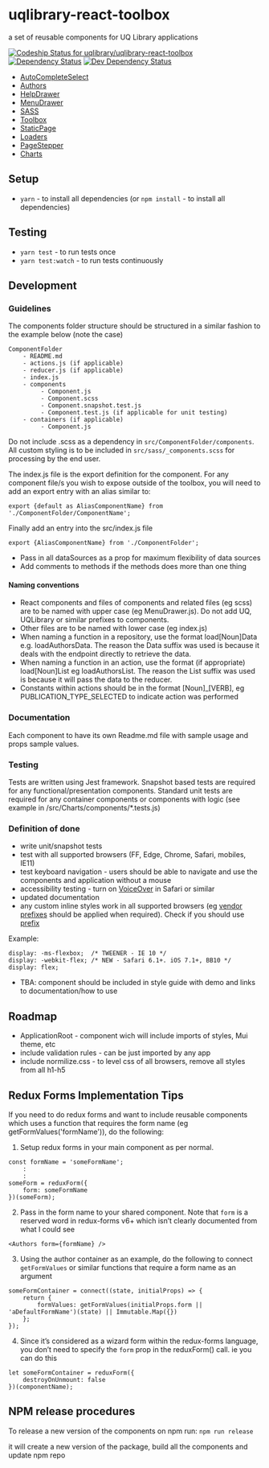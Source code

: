 # uqlibrary-react-toolbox
a set of reusable components for UQ Library applications


[ ![Codeship Status for uqlibrary/uqlibrary-react-toolbox](https://codeship.com/projects/73393d70-ed04-0134-e2b6-0a42fa094665/status?branch=master)](https://codeship.com/projects/208476)
[![Dependency Status](https://david-dm.org/uqlibrary/uqlibrary-react-toolbox.svg)](https://david-dm.org/uqlibrary/uqlibrary-react-toolbox)
[![Dev Dependency Status](https://david-dm.org/uqlibrary/uqlibrary-react-toolbox/dev-status.svg)](https://david-dm.org/uqlibrary/uqlibrary-react-toolbox?type=dev)

- [AutoCompleteSelect](https://github.com/uqlibrary/uqlibrary-react-toolbox/tree/master/src/AutoCompleteSelect)
- [Authors](https://github.com/uqlibrary/uqlibrary-react-toolbox/tree/master/src/Authors)
- [HelpDrawer](https://github.com/uqlibrary/uqlibrary-react-toolbox/tree/master/src/HelpDrawer)
- [MenuDrawer](https://github.com/uqlibrary/uqlibrary-react-toolbox/tree/master/src/MenuDrawer)
- [SASS](https://github.com/uqlibrary/uqlibrary-react-toolbox/tree/master/src/sass)
- [Toolbox](https://github.com/uqlibrary/uqlibrary-react-toolbox/tree/master/src/TextField)
- [StaticPage](https://github.com/uqlibrary/uqlibrary-react-toolbox/tree/master/src/StaticPage)
- [Loaders](https://github.com/uqlibrary/uqlibrary-react-toolbox/tree/master/src/Loaders)
- [PageStepper](https://github.com/uqlibrary/uqlibrary-react-toolbox/tree/master/src/PageStepper)
- [Charts](https://github.com/uqlibrary/uqlibrary-react-toolbox/tree/master/src/Charts)

## Setup

- `yarn` - to install all dependencies (or `npm install` - to install all dependencies)

## Testing

- `yarn test` - to run tests once
- `yarn test:watch` - to run tests continuously


## Development

### Guidelines

The components folder structure should be structured in a similar fashion to the example below (note the case)

    ComponentFolder
        - README.md
        - actions.js (if applicable)
        - reducer.js (if applicable)
        - index.js
        - components
             - Component.js
             - Component.scss
             - Component.snapshot.test.js
             - Component.test.js (if applicable for unit testing)
        - containers (if applicable)
             - Component.js
   
Do not include .scss as a dependency in `src/ComponentFolder/components`. All custom styling is to be included in `src/sass/_components.scss` for processing by the end user. 

The index.js file is the export definition for the component. For any component file/s you wish to expose outside of the toolbox, you will need to add an export entry with an alias similar to:

    export {default as AliasComponentName} from './ComponentFolder/ComponentName';

Finally add an entry into the src/index.js file
    
    export {AliasComponentName} from './ComponentFolder';


- Pass in all dataSources as a prop for maximum flexibility of data sources
- Add comments to methods if the methods does more than one thing
  
#### Naming conventions

- React components and files of components and related files (eg scss) are to be named with upper case (eg MenuDrawer.js). Do not add UQ, UQLibrary or similar prefixes to components.
- Other files are to be named with lower case (eg index.js)
- When naming a function in a repository, use the format load[Noun]Data e.g. loadAuthorsData. The reason the Data suffix was used is because it deals with the endpoint directly to retrieve the data.
- When naming a function in an action, use the format (if appropriate) load[Noun]List eg loadAuthorsList. The reason the List suffix was used is because it will pass the data to the reducer.
- Constants within actions should be in the format [Noun]_[VERB], eg PUBLICATION_TYPE_SELECTED to indicate action was performed

### Documentation

Each component to have its own Readme.md file with sample usage and props sample values.

### Testing

Tests are written using Jest framework. Snapshot based tests are required for any functional/presentation components. 
Standard unit tests are required for any container components or components with logic (see example in /src/Charts/components/*.tests.js)

### Definition of done

- write unit/snapshot tests
- test with all supported browsers (FF, Edge, Chrome, Safari, mobiles, IE11)
- test keyboard navigation - users should be able to navigate and use the components and application without a mouse
- accessibility testing - turn on [VoiceOver](https://help.apple.com/voiceover/info/guide/10.12/) in Safari or similar
- updated documentation
- any custom inline styles work in all supported browsers (eg [vendor prefixes](https://developer.mozilla.org/en-US/docs/Glossary/Vendor_Prefix) should be applied when required). Check if you should use [prefix](http://shouldiprefix.com/)

Example:
```
display: -ms-flexbox;  /* TWEENER - IE 10 */
display: -webkit-flex; /* NEW - Safari 6.1+. iOS 7.1+, BB10 */
display: flex;  
```

- TBA: component should be included in style guide with demo and links to documentation/how to use


## Roadmap

- ApplicationRoot - component wich will include imports of styles, Mui theme, etc 
- include validation rules - can be just imported by any app
- include normilize.css - to level css of all browsers, remove all styles from all h1-h5


## Redux Forms Implementation Tips
If you need to do redux forms and want to include reusable components which uses a function that requires the form name (eg getFormValues('formName')), do the following:

1. Setup redux forms in your main component as per normal. 
```
const formName = 'someFormName';
    :
    :
someForm = reduxForm({
    form: someFormName
})(someForm);
```

2. Pass in the form name to your shared component. Note that `form` is a reserved word in redux-forms v6+ which isn’t clearly documented from what I could see

```
<Authors form={formName} />
```

3. Using the author container as an example, do the following to connect `getFormValues` or similar functions that require a form name as an argument

```
someFormContainer = connect((state, initialProps) => {
    return {
        formValues: getFormValues(initialProps.form || 'aDefaultFormName')(state) || Immutable.Map({})
    };
});
```

4. Since it’s considered as a wizard form within the redux-forms language, you don’t need to specify the `form` prop in the reduxForm() call. ie you can do this

```
let someFormContainer = reduxForm({
    destroyOnUnmount: false
})(componentName);
```

## NPM release procedures

To release a new version of the components on npm run:
`npm run release`

it will create a new version of the package, build all the components and update npm repo
